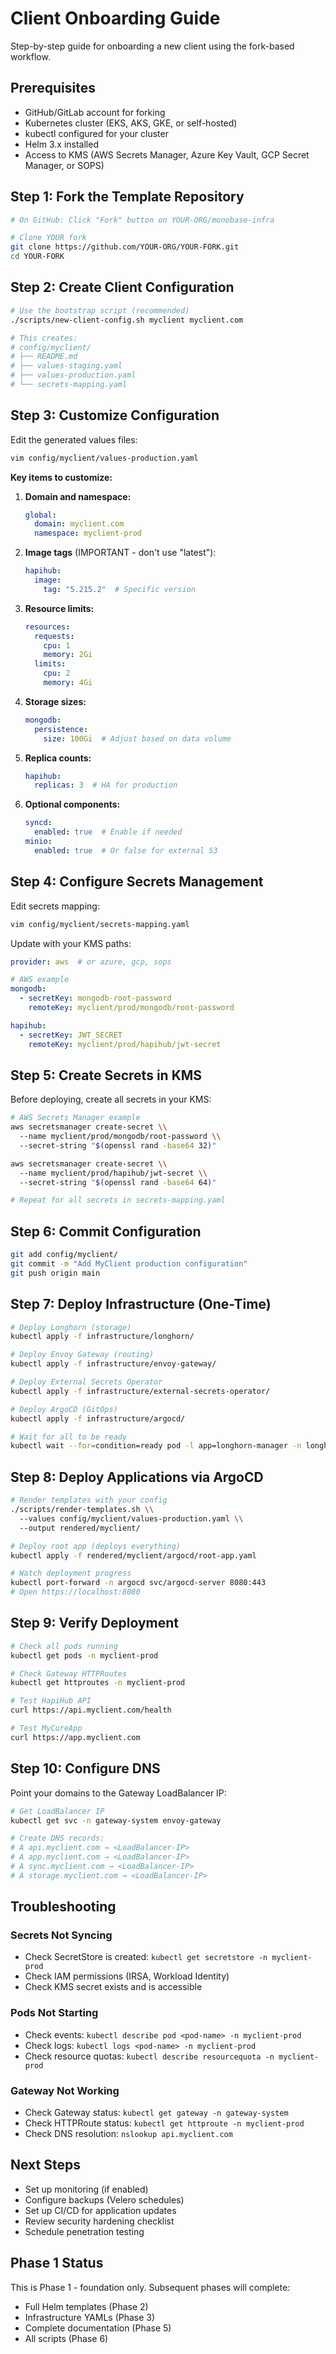 # Client Onboarding Guide

Step-by-step guide for onboarding a new client using the fork-based workflow.

## Prerequisites

- GitHub/GitLab account for forking
- Kubernetes cluster (EKS, AKS, GKE, or self-hosted)
- kubectl configured for your cluster
- Helm 3.x installed
- Access to KMS (AWS Secrets Manager, Azure Key Vault, GCP Secret Manager, or SOPS)

## Step 1: Fork the Template Repository

```bash
# On GitHub: Click "Fork" button on YOUR-ORG/monobase-infra

# Clone YOUR fork
git clone https://github.com/YOUR-ORG/YOUR-FORK.git
cd YOUR-FORK
```

## Step 2: Create Client Configuration

```bash
# Use the bootstrap script (recommended)
./scripts/new-client-config.sh myclient myclient.com

# This creates:
# config/myclient/
# ├── README.md
# ├── values-staging.yaml
# ├── values-production.yaml
# └── secrets-mapping.yaml
```

## Step 3: Customize Configuration

Edit the generated values files:

```bash
vim config/myclient/values-production.yaml
```

**Key items to customize:**

1. **Domain and namespace:**
   ```yaml
   global:
     domain: myclient.com
     namespace: myclient-prod
   ```

2. **Image tags** (IMPORTANT - don't use "latest"):
   ```yaml
   hapihub:
     image:
       tag: "5.215.2"  # Specific version
   ```

3. **Resource limits:**
   ```yaml
   resources:
     requests:
       cpu: 1
       memory: 2Gi
     limits:
       cpu: 2
       memory: 4Gi
   ```

4. **Storage sizes:**
   ```yaml
   mongodb:
     persistence:
       size: 100Gi  # Adjust based on data volume
   ```

5. **Replica counts:**
   ```yaml
   hapihub:
     replicas: 3  # HA for production
   ```

6. **Optional components:**
   ```yaml
   syncd:
     enabled: true  # Enable if needed
   minio:
     enabled: true  # Or false for external S3
   ```

## Step 4: Configure Secrets Management

Edit secrets mapping:

```bash
vim config/myclient/secrets-mapping.yaml
```

Update with your KMS paths:

```yaml
provider: aws  # or azure, gcp, sops

# AWS example
mongodb:
  - secretKey: mongodb-root-password
    remoteKey: myclient/prod/mongodb/root-password

hapihub:
  - secretKey: JWT_SECRET
    remoteKey: myclient/prod/hapihub/jwt-secret
```

## Step 5: Create Secrets in KMS

Before deploying, create all secrets in your KMS:

```bash
# AWS Secrets Manager example
aws secretsmanager create-secret \\
  --name myclient/prod/mongodb/root-password \\
  --secret-string "$(openssl rand -base64 32)"

aws secretsmanager create-secret \\
  --name myclient/prod/hapihub/jwt-secret \\
  --secret-string "$(openssl rand -base64 64)"

# Repeat for all secrets in secrets-mapping.yaml
```

## Step 6: Commit Configuration

```bash
git add config/myclient/
git commit -m "Add MyClient production configuration"
git push origin main
```

## Step 7: Deploy Infrastructure (One-Time)

```bash
# Deploy Longhorn (storage)
kubectl apply -f infrastructure/longhorn/

# Deploy Envoy Gateway (routing)
kubectl apply -f infrastructure/envoy-gateway/

# Deploy External Secrets Operator
kubectl apply -f infrastructure/external-secrets-operator/

# Deploy ArgoCD (GitOps)
kubectl apply -f infrastructure/argocd/

# Wait for all to be ready
kubectl wait --for=condition=ready pod -l app=longhorn-manager -n longhorn-system --timeout=300s
```

## Step 8: Deploy Applications via ArgoCD

```bash
# Render templates with your config
./scripts/render-templates.sh \\
  --values config/myclient/values-production.yaml \\
  --output rendered/myclient/

# Deploy root app (deploys everything)
kubectl apply -f rendered/myclient/argocd/root-app.yaml

# Watch deployment progress
kubectl port-forward -n argocd svc/argocd-server 8080:443
# Open https://localhost:8080
```

## Step 9: Verify Deployment

```bash
# Check all pods running
kubectl get pods -n myclient-prod

# Check Gateway HTTPRoutes
kubectl get httproutes -n myclient-prod

# Test HapiHub API
curl https://api.myclient.com/health

# Test MyCureApp
curl https://app.myclient.com
```

## Step 10: Configure DNS

Point your domains to the Gateway LoadBalancer IP:

```bash
# Get LoadBalancer IP
kubectl get svc -n gateway-system envoy-gateway

# Create DNS records:
# A api.myclient.com → <LoadBalancer-IP>
# A app.myclient.com → <LoadBalancer-IP>
# A sync.myclient.com → <LoadBalancer-IP>
# A storage.myclient.com → <LoadBalancer-IP>
```

## Troubleshooting

### Secrets Not Syncing
- Check SecretStore is created: `kubectl get secretstore -n myclient-prod`
- Check IAM permissions (IRSA, Workload Identity)
- Check KMS secret exists and is accessible

### Pods Not Starting
- Check events: `kubectl describe pod <pod-name> -n myclient-prod`
- Check logs: `kubectl logs <pod-name> -n myclient-prod`
- Check resource quotas: `kubectl describe resourcequota -n myclient-prod`

### Gateway Not Working
- Check Gateway status: `kubectl get gateway -n gateway-system`
- Check HTTPRoute status: `kubectl get httproute -n myclient-prod`
- Check DNS resolution: `nslookup api.myclient.com`

## Next Steps

- Set up monitoring (if enabled)
- Configure backups (Velero schedules)
- Set up CI/CD for application updates
- Review security hardening checklist
- Schedule penetration testing

## Phase 1 Status

This is Phase 1 - foundation only. Subsequent phases will complete:
- Full Helm templates (Phase 2)
- Infrastructure YAMLs (Phase 3)
- Complete documentation (Phase 5)
- All scripts (Phase 6)
